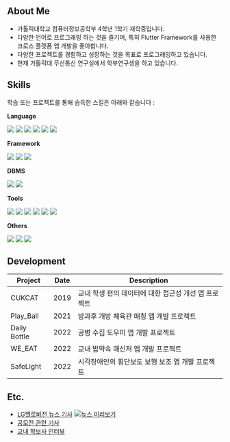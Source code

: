 ## About Me

- 가톨릭대학교 컴퓨터정보공학부 4학년 1학기 재학중입니다.
- 다양한 언어로 프로그래밍 하는 것을 즐기며, 특히 Flutter Framework를 사용한 크로스 플랫폼 앱 개발을 좋아합니다.
- 다양한 프로젝트를 경험하고 성장하는 것을 목표로 프로그래밍하고 있습니다.
- 현재 가톨릭대 무선통신 연구실에서 학부연구생을 하고 있습니다.


## Skills
학습 또는 프로젝트를 통해 습득한 스킬은 아래와 같습니다 :


**Language**

<img src="https://img.shields.io/badge/Dart-0175C2?style=flat-square&logo=Dart&logoColor=white"/></a> <img src="https://img.shields.io/badge/Java-FF7800?style=flat-square&logo=OpenJDK&logoColor=white"/></a> <img src="https://img.shields.io/badge/Javascript-F7DF1E?style=flat-square&logo=JavaScript&logoColor=black"/></a> <img src="https://img.shields.io/badge/Python-3776AB?style=flat-square&logo=Python&logoColor=white"/></a> <img src="https://img.shields.io/badge/C-A8B9CC?style=flat-square&logo=C&logoColor=black"/></a> <img src="https://img.shields.io/badge/C ++-00599C?style=flat-square&logo=C%2B%2B&logoColor=white"/></a>

**Framework**

<img src="https://img.shields.io/badge/Flutter-02569B?style=flat-square&logo=Flutter&logoColor=white"/></a> <img src="https://img.shields.io/badge/Spring Boot-6DB33F?style=flat-square&logo=Spring Boot&logoColor=white"/></a> <img src="https://img.shields.io/badge/Bootstrap-7952B3?style=flat-square&logo=Bootstrap&logoColor=white"/></a>


**DBMS**

<img src="https://img.shields.io/badge/MySQL-4479A1?style=flat-square&logo=MySQL&logoColor=white"/></a> <img src="https://img.shields.io/badge/Firebase-FFCA28?style=flat-square&logo=Firebase&logoColor=white"/></a>


**Tools**

<img src="https://img.shields.io/badge/Android Studio-3DDC84?style=flat-square&logo=Android Studio&logoColor=white"/></a> <img src="https://img.shields.io/badge/Visual Studio-5C2D91?style=flat-square&logo=Visual Studio&logoColor=white"/></a> <img src="https://img.shields.io/badge/Visual Studio Code-007ACC?style=flat-square&logo=Visual Studio Code&logoColor=white"/></a> <img src="https://img.shields.io/badge/IntelliJ IDEA-000000?style=flat-square&logo=IntelliJ IDEA&logoColor=white"/></a> <img src="https://img.shields.io/badge/Slack-4A154B?style=flat-square&logo=Slack&logoColor=white"/></a> <img src="https://img.shields.io/badge/Figma-F24E1E?style=flat-square&logo=Figma&logoColor=white"/></a>


**Others**

<img src="https://img.shields.io/badge/Git-F05032?style=flat-square&logo=Git&logoColor=white"/></a> <img src="https://img.shields.io/badge/GitHub-181717?style=flat-square&logo=GitHub&logoColor=white"/></a> <img src="https://img.shields.io/badge/Clean Architecture-ECD53F?style=flat-square"/></a>


## Development


| Project | Date | Description |
| ------ |--- |------ |
| CUKCAT | 2019 | 교내 학생 편의 데이터에 대한 접근성 개선 앱 프로젝트
| Play_Ball | 2021 | 방과후 개방 체육관 매칭 앱 개발 프로젝트 |
| Daily Bottle | 2022 | 공병 수집 도우미 앱 개발 프로젝트 |
| WE_EAT | 2022 | 교내 밥약속 매신저 앱 개발 프로젝트 |
| SafeLight | 2022 | 시각장애인의 횡단보도 보행 보조 앱 개발 프로젝트|


## Etc.
- [LG헬로비전 뉴스 기사](http://news.lghellovision.net/news/articleView.html?idxno=408922)
[![뉴스 미리보기](https://img.youtube.com/vi/tEQOER6sF1U/0.jpg)](https://www.youtube.com/watch?v=tEQOER6sF1U)
- [공모전 관련 기사](https://naver.me/Gu0BBvNB)
- [교내 학보사 인터뷰](http://www.cukjournal.com/news/articleView.html?idxno=3787)



